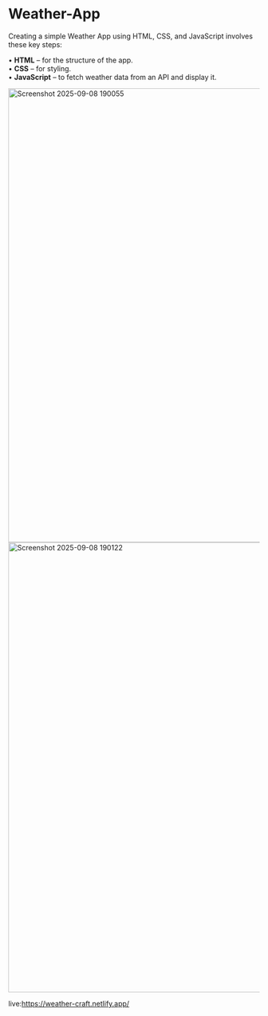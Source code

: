 # Weather-App

Creating a simple Weather App using HTML, CSS, and JavaScript involves these key steps:

•	**HTML** – for the structure of the app.                                           
•	**CSS** – for styling.                                            
•	**JavaScript** – to fetch weather data from an API and display it.

<img width="1917" height="908" alt="Screenshot 2025-09-08 190055" src="https://github.com/user-attachments/assets/b22d044f-5e4d-488d-b392-ca5dca1b37d6" />
<img width="1912" height="900" alt="Screenshot 2025-09-08 190122" src="https://github.com/user-attachments/assets/1e103ca5-f38a-47a0-ab30-eb28d913d4cc" />

live:https://weather-craft.netlify.app/

